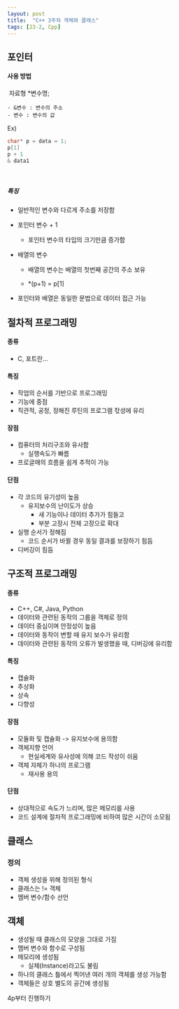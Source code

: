 ```yaml
---
layout: post
title:  "C++ 3주차 객체와 클래스"
tags: [23-2, Cpp]
---
```


## 포인터

#### 사용 방법

​	자료형 *변수명;



	- &변수 : 변수의 주소
	- 변수 : 변수의 값



Ex)

```c++
char* p = data = 1;
p[1]
p + 1
& data1
```

<br/>



##### 특징

- 일반적인 변수와 다르게 주소를 저장함



- 포인터 변수 + 1

  - 포인터 변수의 타입의 크기만큼 증가함

- 배열의 변수 

  - 배열의 변수는 배열의 첫번째 공간의 주소 보유

  - *(p+1) = p[1]

- 포인터와 배열은 동일한 문법으로 데이터 접근 가능





## 절차적 프로그래밍

#### 종류

- C, 포트란...

#### 특징

- 작업의 순서를 기반으로 프로그래밍
- 기능에 중점
- 직관적, 공정, 정해진 루틴의 프로그램 잓성에 유리



#### 장점

- 컴퓨터의 처리구조와 유사함
  - 실행속도가 빠름
- 프로글매의 흐름을 쉽게 추적이 가능





#### 단점

- 각 코드의 유기성이 높음
  - 유지보수의 난이도가 상승
    - 새 기능이나 데이터 추가가 힘들고
    - 부분 고장시 전체 고장으로 확대
- 실행 순서가 정해짐
  - 코드 순서가 바뀔 경우 동일 결과를 보장하기 힘듬
- 디버깅이 힘듬



## 구조적 프로그래밍

#### 종류

- C++, C#, Java, Python
- 데이터와 관련된 동작의 그룹을 객체로 정의
- 데이터 중심이며 안정성이 높음
- 데이터와 동작이 변할 때 유지 보수가 유리함
- 데이터와 관련된 동작의 오류가 발생했을 때, 디버깅에 유리함



#### 특징

- 캡슐화
- 추상화
- 상속
- 다향성



#### 장점

- 모듈화 및 캡슐화 -> 유지보수에 용의함
- 객체지향 언어 
  - 현실세계와 유사성에 의해 코드 작성이 쉬움
- 객체 자체가 하나의 프로그램
  - 재사용 용의



#### 단점

- 상대적으로 속도가 느리며, 많은 메모리를 사용
- 코드 설계에 절차적 프로그래밍에 비하여 많은 시간이 소모됨





## 클래스

### 정의

- 객체 생성을 위해 정의된 형식
- 클래스는 != 객체
- 멤버 변수/함수 선언



## 객체

- 생성될 때 클래스의 모양을 그대로 가짐
- 멤버 변수와 함수로 구성됨
- 메모리에 생성됨
  - 실체(Instance)라고도 불림
- 하나의 클래스 틀에서 찍어낸 여러 개의 객체를 생성 가능함
- 객체들은 상호 별도의 공간에 생성됨



4p부터 진행하기

